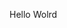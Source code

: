 Hello Wolrd



















































































































































































































































































































































































































































































































































































































































































































































































































































































































































































































































































































































































































































































































































































































































































































































































































































































































































































































































































































































































































































































































































































































































































































































































































































































































































